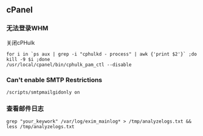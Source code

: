 ## cPanel

### 无法登录WHM

关闭cPHulk

```
for i in `ps aux | grep -i "cphulkd - process" | awk {'print $2'}` ;do kill -9 $i ;done
/usr/local/cpanel/bin/cphulk_pam_ctl --disable
```

### Can't enable SMTP Restrictions

```
/scripts/smtpmailgidonly on
```

### 查看邮件日志

```
grep "your_keywork" /var/log/exim_mainlog* > /tmp/analyzelogs.txt && less /tmp/analyzelogs.txt
```
